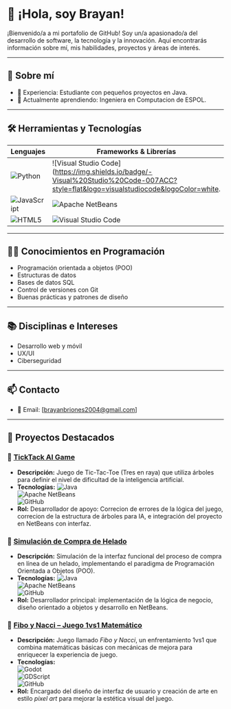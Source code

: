 # 👋 ¡Hola, soy Brayan!

¡Bienvenido/a a mi portafolio de GitHub! Soy un/a apasionado/a del desarrollo de software, la tecnología y la innovación. Aquí encontrarás información sobre mí, mis habilidades, proyectos y áreas de interés.

---

## 🚀 Sobre mí
- 💼 Experiencia: Estudiante con pequeños proyectos en Java.
- 🌱 Actualmente aprendiendo: Ingeniera en Computacion de ESPOL.

---

## 🛠️ Herramientas y Tecnologías

| Lenguajes | Frameworks & Librerías | Herramientas |
|----------|-------------------------|--------------|
| ![Python](https://img.shields.io/badge/-Python-3776AB?style=flat&logo=python&logoColor=white) | ![Visual Studio Code](https://img.shields.io/badge/-Visual%20Studio%20Code-007ACC?style=flat&logo=visualstudiocode&logoColor=white. | ![Git](https://img.shields.io/badge/-Git-F05032?style=flat&logo=git&logoColor=white. |
| ![JavaScript](https://img.shields.io/badge/-JavaScript-F7DF1E?style=flat&logo=javascript&logoColor=black) | ![Apache NetBeans](https://img.shields.io/badge/-Apache%20NetBeans-1B6AC6?style=flat&logo=apachenetbeanside&logoColor=white) | ![Git](https://img.shields.io/badge/-Git-F05032?style=flat&logo=git&logoColor=white) |
| ![HTML5](https://img.shields.io/badge/-HTML5-E34F26?style=flat&logo=html5&logoColor=white) | ![Visual Studio Code](https://img.shields.io/badge/-Visual%20Studio%20Code-007ACC?style=flat&logo=visualstudiocode&logoColor=white) | ![Git](https://img.shields.io/badge/-Git-F05032?style=flat&logo=git&logoColor=white) |

---

## 👨‍💻 Conocimientos en Programación

- Programación orientada a objetos (POO)
- Estructuras de datos
- Bases de datos SQL
- Control de versiones con Git
- Buenas prácticas y patrones de diseño

---

## 📚 Disciplinas e Intereses

- Desarrollo web y móvil
- UX/UI
- Ciberseguridad

---

## 📫 Contacto

- 📧 Email: [brayanbriones2004@gmail.com]

---

## 📂 Proyectos Destacados

### 🔧 [TickTack AI Game](https://github.com/AnthonyyHL/SinglePlayer-TicTacToe.git)
- **Descripción:** Juego de Tic-Tac-Toe (Tres en raya) que utiliza árboles para definir el nivel de dificultad de la inteligencia artificial.
- **Tecnologías:**
  ![Java](https://img.shields.io/badge/Java-ED8B00?style=flat&logo=openjdk&logoColor=white)  
  ![Apache NetBeans](https://img.shields.io/badge/Apache%20NetBeans-1B6AC6?style=flat&logo=apachenetbeanside&logoColor=white)  
  ![GitHub](https://img.shields.io/badge/GitHub-181717?style=flat&logo=github&logoColor=white)
- **Rol:** Desarrollador de apoyo: Correcion de errores de la lógica del juego, correcion de la estructura de árboles para IA, e integración del proyecto en NetBeans con interfaz.


### 🔧 [Simulación de Compra de Helado](https://github.com/Cofcarnage/POO4_PROY2P_BRIONES_CASTILLO)
- **Descripción:** Simulación de la interfaz funcional del proceso de compra en línea de un helado, implementando el paradigma de Programación Orientada a Objetos (POO).
- **Tecnologías:**
  ![Java](https://img.shields.io/badge/Java-ED8B00?style=flat&logo=openjdk&logoColor=white)  
  ![Apache NetBeans](https://img.shields.io/badge/Apache%20NetBeans-1B6AC6?style=flat&logo=apachenetbeanside&logoColor=white)  
  ![GitHub](https://img.shields.io/badge/GitHub-181717?style=flat&logo=github&logoColor=white)
- **Rol:** Desarrollador principal: implementación de la lógica de negocio, diseño orientado a objetos y desarrollo en NetBeans.

### 🔧 [Fibo y Nacci – Juego 1vs1 Matemático](https://github.com/Electrokevo/ProyectoDiscretas)
- **Descripción:** Juego llamado *Fibo y Nacci*, un enfrentamiento 1vs1 que combina matemáticas básicas con mecánicas de mejora para enriquecer la experiencia de juego.
- **Tecnologías:**  
  ![Godot](https://img.shields.io/badge/Godot-478CBF?style=flat&logo=godot-engine&logoColor=white)  
  ![GDScript](https://img.shields.io/badge/GDScript-35495E?style=flat&logo=godot-engine&logoColor=white)  
  ![GitHub](https://img.shields.io/badge/GitHub-181717?style=flat&logo=github&logoColor=white)
- **Rol:** Encargado del diseño de interfaz de usuario y creación de arte en estilo *pixel art* para mejorar la estética visual del juego.

###

